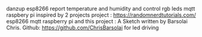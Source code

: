    danzup esp8266  report temperature and humidity and control rgb leds mqtt raspbery pi 
inspired by 2 projects project :
 https://randomnerdtutorials.com/
 esp8266 mqtt raspberry pi
 and this project :
 A Sketch written by Barsolai Chris.
 Github: https://github.com/ChrisBarsolai 
 for led driving
